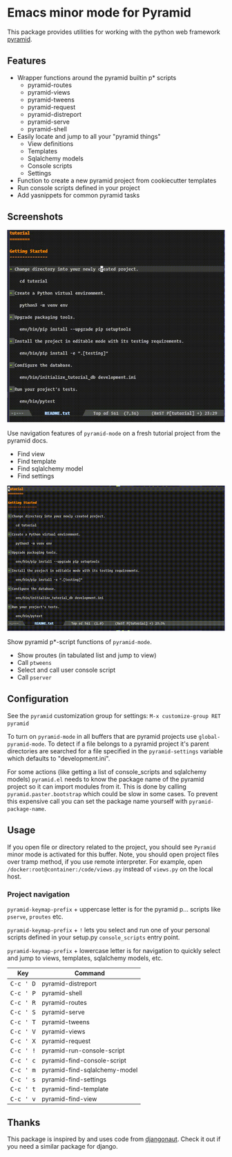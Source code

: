 # Emacs minor mode for Pyramid

This package provides utilities for working with the python
web framework [pyramid](https://trypyramid.com/).


## Features

* Wrapper functions around the pyramid builtin p* scripts
  - pyramid-routes
  - pyramid-views
  - pyramid-tweens
  - pyramid-request
  - pyramid-distreport
  - pyramid-serve
  - pyramid-shell
* Easily locate and jump to all your "pyramid things"
  - View definitions
  - Templates
  - Sqlalchemy models
  - Console scripts
  - Settings
* Function to create a new pyramid project from cookiecutter templates
* Run console scripts defined in your project
* Add yasnippets for common pyramid tasks


## Screenshots

![pyramid-mode navigation](screenshots/pyramid-nav.gif)

Use navigation features of `pyramid-mode` on a fresh
tutorial project from the pyramid docs.
- Find view
- Find template
- Find sqlalchemy model
- Find settings

![pyramid-mode pscripts](screenshots/pyramid-pscripts.gif)

Show pyramid p*-script functions of `pyramid-mode`.
- Show proutes (in tabulated list and jump to view)
- Call `ptweens`
- Select and call user console script
- Call `pserver`


## Configuration

See the `pyramid` customization group for settings:
`M-x customize-group RET pyramid`

To turn on `pyramid-mode` in all buffers that are pyramid projects
use `global-pyramid-mode`.
To detect if a file belongs to a pyramid project it's parent
directories are searched for a file specified in the
`pyramid-settings` variable which defaults to "development.ini".

For some actions (like getting a list of console_scripts and
sqlalchemy models) `pyramid.el` needs to know the package name
of the pyramid project so it can import modules from it.
This is done by calling `pyramid.paster.bootstrap` which could be
slow in some cases. To prevent this expensive call you can
set the package name yourself with `pyramid-package-name`.


## Usage

If you open file or directory related to the project, you should see
`Pyramid` minor mode is activated for this buffer.  Note, you should
open project files over tramp method, if you use remote interpreter.
For example, open `/docker:root@container:/code/views.py` instead of
`views.py` on the local host.

### Project navigation

`pyramid-keymap-prefix` + uppercase letter is for
the pyramid p... scripts like `pserve`, `proutes` etc.

`pyramid-keymap-prefix` + `!` lets you select and run
one of your personal scripts defined in your setup.py
`console_scripts` entry point.

`pyramid-keymap-prefix` + lowercase letter is for
navigation to quickly select and jump to
views, templates, sqlalchemy models, etc.

| Key                | Command                       |
|--------------------|-------------------------------|
| <kbd>C-c ' D</kbd> | pyramid-distreport            |
| <kbd>C-c ' P</kbd> | pyramid-shell                 |
| <kbd>C-c ' R</kbd> | pyramid-routes                |
| <kbd>C-c ' S</kbd> | pyramid-serve                 |
| <kbd>C-c ' T</kbd> | pyramid-tweens                |
| <kbd>C-c ' V</kbd> | pyramid-views                 |
| <kbd>C-c ' X</kbd> | pyramid-request               |
| <kbd>C-c ' !</kbd> | pyramid-run-console-script    |
| <kbd>C-c ' c</kbd> | pyramid-find-console-script   |
| <kbd>C-c ' m</kbd> | pyramid-find-sqlalchemy-model |
| <kbd>C-c ' s</kbd> | pyramid-find-settings         |
| <kbd>C-c ' t</kbd> | pyramid-find-template         |
| <kbd>C-c ' v</kbd> | pyramid-find-view             |


## Thanks

This package is inspired by and uses code from [djangonaut](https://github.com/proofit404/djangonaut).
Check it out if you need a similar package for django.
